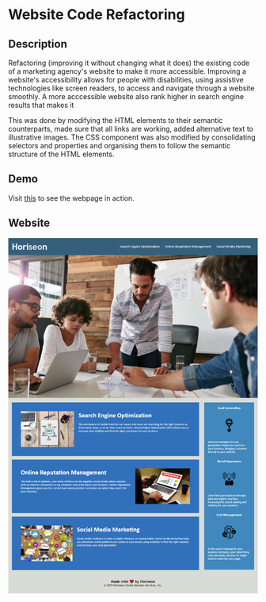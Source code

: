 # Website Code Refactoring

## Description

Refactoring (improving it without changing what it does) the existing code of a marketing agency's website to make it more accessible. Improving a website's accessibility allows for people with disabilities, using assistive technologies like screen readers, to access and navigate through a website smoothly. A more acccessible website also rank higher in search engine results that makes it 

This was done by modifying the HTML elements to their semantic counterparts, made sure that all links are working, added alternative text to illustrative images. The CSS component was also modified by consolidating selectors and properties and organising them to follow the semantic structure of the HTML elements.

## Demo

Visit [this](https://github.com/alainatividad/Horiseon-Web-Code-Refactoring-Repository/deployments/activity_log?environment=github-pages) to see the webpage in action.

## Website

![The Horiseon webpage includes a navigation bar, a header image, and cards with text and images at the bottom of the page.](./assets/images/website.png)
